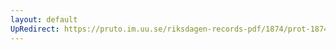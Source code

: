 ```yaml
---
layout: default
UpRedirect: https://pruto.im.uu.se/riksdagen-records-pdf/1874/prot-1874--fk--207.pdf
---
```

